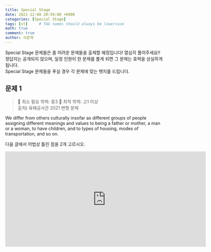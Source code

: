 ```yaml
---
title: Special Stage
date: 2021-12-08 20:59:00 +0900
categories: [Special Stage]
tags: [st]     # TAG names should always be lowercase
math: true
comment: true
author: 이준혁
---
```


Special Stage 문제들은 좀 어려운 문제들을 출제할 예정입니다! 열심히 풀어주세요!!  
정답지는 공개되지 않으며, 일정 인원이 한 문제를 풀게 되면 그 문제는 효력을 상실하게 됩니다.  
Special Stage 문제들을 푸실 경우 각 문제에 맞는 뱃지를 드립니다.

## 문제 1

> 📙 최소 필요 학력: 중3
> 📔 최적 학력: 고1 이상  
> 출처) 육해공사관 2021 변형 문제

We differ from others culturally insofar as different groups of people assigning different meanings and values to being a father or mother, a man or a woman, to have children, and to types of housing, modes of transportation, and so on.

다음 글에서 어법상 틀린 점을 2개 고르시오.

<iframe src="https://docs.google.com/forms/d/e/1FAIpQLSeDQL3ILmUxxf6-jHU_YrOY8UiBmCnfwvpRJ5PP42bXEpS4tQ/viewform?embedded=true" width="640" height="305" frameborder="0" marginheight="0" marginwidth="0">Loading…</iframe>
